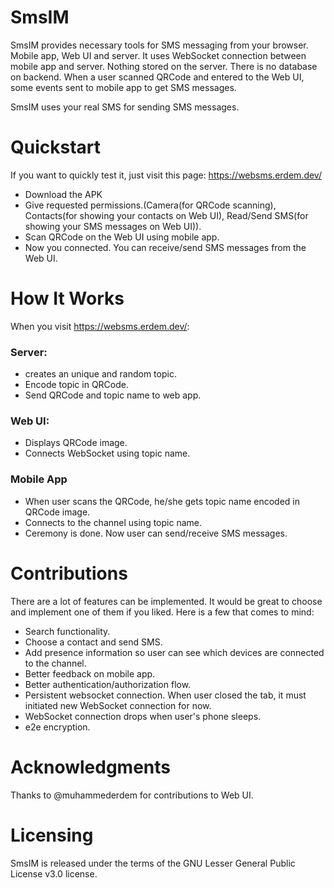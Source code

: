 # SmsIM
SmsIM provides necessary tools for SMS messaging from your browser. Mobile app, Web UI and server. It uses WebSocket connection between mobile app and server. Nothing stored on the server. There is no database on backend. When a user scanned QRCode and entered to the Web UI, some events sent to mobile app to get SMS messages.

SmsIM uses your real SMS for sending SMS messages.

# Quickstart
If you want to quickly test it, just visit this page: https://websms.erdem.dev/
* Download the APK
* Give requested permissions.(Camera(for QRCode scanning), Contacts(for showing your contacts on Web UI), Read/Send SMS(for showing your SMS messages on Web UI)).
* Scan QRCode on the Web UI using mobile app.
* Now you connected. You can receive/send SMS messages from the Web UI.

# How It Works
When you visit https://websms.erdem.dev/: 
### Server:
* creates an unique and random topic.
* Encode topic in QRCode.
* Send QRCode and topic name to web app.

### Web UI:
* Displays QRCode image.
* Connects WebSocket using topic name.

### Mobile App
* When user scans the QRCode, he/she gets topic name encoded in QRCode image.
* Connects to the channel using topic name.
* Ceremony is done. Now user can send/receive SMS messages.

# Contributions
There are a lot of features can be implemented. It would be great to choose and implement one of them if you liked. Here is a few that comes to mind:
* Search functionality.
* Choose a contact and send SMS.
* Add presence information so user can see which devices are connected to the channel.
* Better feedback on mobile app.
* Better authentication/authorization flow.
* Persistent websocket connection. When user closed the tab, it must initiated new WebSocket connection for now.
* WebSocket connection drops when user's phone sleeps.
* e2e encryption.

# Acknowledgments
Thanks to @muhammederdem for contributions to Web UI.

# Licensing
SmsIM is released under the terms of the GNU Lesser General Public License v3.0 license.
